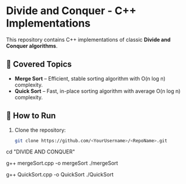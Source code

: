 # Divide and Conquer - C++ Implementations

This repository contains C++ implementations of classic **Divide and Conquer algorithms**.

## 📂 Covered Topics
- **Merge Sort** – Efficient, stable sorting algorithm with O(n log n) complexity.
- **Quick Sort** – Fast, in-place sorting algorithm with average O(n log n) complexity.

## 🚀 How to Run
1. Clone the repository:
   ```bash
   git clone https://github.com/<YourUsername>/<RepoName>.git
cd "DIVIDE AND CONQUER"

g++ mergeSort.cpp -o mergeSort
./mergeSort

g++ QuickSort.cpp -o QuickSort
./QuickSort

